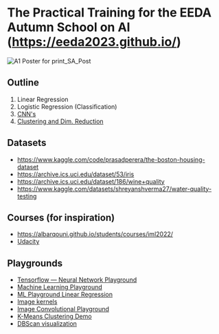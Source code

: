 # The Practical Training for the EEDA Autumn School on AI (https://eeda2023.github.io/)

![A1 Poster for print_SA_Post](https://github.com/albarqounilab/EEDA-Autumn-School/assets/6394864/d1d37a76-7d43-43b3-8728-a12e894215ae)

## Outline
1. Linear Regression
2. Logistic Regression (Classification)
3. [CNN's](https://www.canva.com/design/DAFpiQ1q8Fc/1sIC-4WIdjcMoLlb_uOXKw/edit?utm_content=DAFpiQ1q8Fc&utm_campaign=designshare&utm_medium=link2&utm_source=sharebutton)
4. [Clustering and Dim. Reduction](https://www.canva.com/design/DAFpuBh4X8M/4akDxbcnH2_Hl0nnw0V_5w/edit?utm_content=DAFpuBh4X8M&utm_campaign=designshare&utm_medium=link2&utm_source=sharebutton)

## Datasets
- https://www.kaggle.com/code/prasadperera/the-boston-housing-dataset
- https://archive.ics.uci.edu/dataset/53/iris
- https://archive.ics.uci.edu/dataset/186/wine+quality
- https://www.kaggle.com/datasets/shreyanshverma27/water-quality-testing

## Courses (for inspiration)
- https://albarqouni.github.io/students/courses/iml2022/
- [Udacity](https://www.udacity.com/school-of-ai)
  
## Playgrounds
- [Tensorflow — Neural Network Playground](https://playground.tensorflow.org/#activation=tanh&batchSize=10&dataset=circle&regDataset=[…]se&problem=classification&initZero=false&hideText=false) 
- [Machine Learning Playground](https://ml-playground.com/#)
- [ML Playground Linear Regression](https://mlplaygrounds.com/)
- [Image kernels](https://setosa.io/ev/image-kernels/)
- [Image Convolutional Playground](https://generic-github-user.github.io/Image-Convolution-Playground/src/)
- [K-Means Clustering Demo](https://user.ceng.metu.edu.tr/~akifakkus/courses/ceng574/k-means/)
- [DBScan visualization](https://www.naftaliharris.com/blog/visualizing-dbscan-clustering/)
